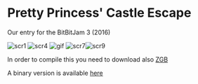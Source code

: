 # Pretty Princess' Castle Escape

Our entry for the BitBitJam 3 (2016)

![scr1](https://github.com/Zal0/bitbitjam2016/blob/develop/bitbit3/res/marketing/screenshots/bgb00001.png?raw=true) ![scr4](https://github.com/Zal0/bitbitjam2016/blob/develop/bitbit3/res/marketing/screenshots/bgb00003.png?raw=true) ![gif](https://github.com/Zal0/bitbitjam2016/blob/develop/bitbit3/res/marketing/screenshots/pretty.gif?raw=true) ![scr7](https://github.com/Zal0/bitbitjam2016/blob/develop/bitbit3/res/marketing/screenshots/bgb00005.png?raw=true)![scr9](https://github.com/Zal0/bitbitjam2016/blob/develop/bitbit3/res/marketing/screenshots/bgb00006.png?raw=true)


In order to compile this you need to download also [ZGB](https://github.com/Zal0/ZGB)

A binary version is available [here](http://jams.gamejolt.io/bitbitjam3)


